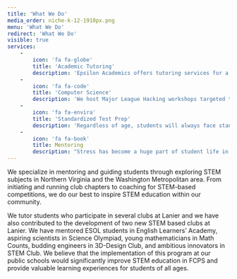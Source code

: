 ```yaml
---
title: 'What We Do'
media_order: niche-k-12-1910px.png
menu: 'What We Do'
redirect: 'What We Do'
visible: true
services:
    -
        icon: 'fa fa-globe'
        title: 'Academic Tutoring'
        description: 'Epsilon Academics offers tutoring services for a wide variety of courses and interests. Whether a student is in need of tutoring to improve his/her academic performance or to supplement his/her learning in the classroom to get ahead of the curve, Epsilon Academics provides an excellent tutoring service that is custom tailored to each student.'
    -
        icon: 'fa fa-code'
        title: 'Computer Science'
        description: 'We host Major League Hacking workshops targeted towards high school students to teach them a wide variety of computer science topics ranging from app development to blockchain. Additionally, we host events for students of all ages such as introductory crash courses in 3D modeling and programming languages such as Java and Python.'
    -
        icon: 'fa fa-envira'
        title: 'Standardized Test Prep'
        description: 'Regardless of age, students will always face standardized testing.  We prepare students for the NNAT/CogAT, the SAT/ACT, and other standardized tests.  Our test prep services are all taught by the high-quality instructors who are all top performing students that have taken the tests themselves and passed with flying colors.'
    -
        icon: 'fa fa-book'
        title: Mentoring
        description: "Stress has become a huge part of student life in the United States. This is due not only to the intense workloads that students receive, but also the constant change faced by students switching between grades, schools, and courses. The shift between elementary school to middle school or middle school to high school can be an especially tough time in a student’s learning career.  The tutors at Epsilon Academics are not only educators but also mentors. In addition to helping students feel more prepared for their academic lives, our tutors help them develop lifelong skills such as leadership, teamwork, and ambition to help them navigate the hardships of life. \r\n"
---
```


We specialize in mentoring and guiding students through exploring STEM subjects in Northern Virginia and the Washington Metropolitan area. From initiating and running club chapters to coaching for STEM-based competitions, we do our best to inspire STEM education within our community.

We tutor students who participate in several clubs at Lanier and we have also contributed to the development of two new STEM based clubs at Lanier.  We have mentored ESOL students in English Learners’ Academy, aspiring scientists in Science Olympiad, young mathematicians in Math Counts, budding engineers in 3D-Design Club, and ambitious innovators in STEM Club.  We believe that the implementation of this program at our public schools would significantly improve STEM education in FCPS and provide valuable learning experiences for students of all ages.
